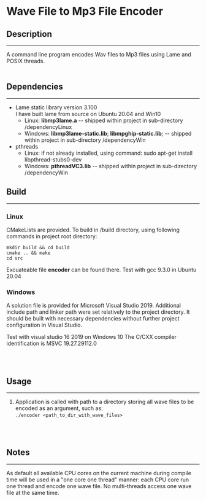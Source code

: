 # Wave File to Mp3 File Encoder #


## Description ## 
------
A command line program encodes Wav files to Mp3 files using Lame and POSIX threads.
<br><br>

## Dependencies ##
---
- Lame static library version 3.100  
I have built lame from source on Ubuntu 20.04 and Win10
    - Linux: **libmp3lame.a** -- shipped within project in sub-directory /dependencyLinux
    - Windows: **libmp3lame-static.lib**; **libmpghip-static.lib**; -- shipped within project in sub-directory /dependencyWin
- pthreads
    - Linux: if not already installed, using command: sudo apt-get install libpthread-stubs0-dev
    - Windows: **pthreadVC3.lib** -- shipped within project in sub-directory /dependencyWin

## Build
---

### Linux ###
CMakeLists are provided. To build in /build directory, using following commands in project root directory:
```
mkdir build && cd build
cmake .. && make
cd src
```
Excuateable file **encoder** can be found there. 
Test with gcc 9.3.0 in Ubuntu 20.04

### Windows ###
A solution file is provided for Microsoft Visual Studio 2019. Additional include path and linker path were set relatively to the project directory. It should be built with necessary dependencies without further project configuration in Visual Studio.

Test with visual studio 16 2019 on Windows 10
The C/CXX compiler identification is MSVC 19.27.29112.0

<br><br>

## Usage ##
---
1. Application is called with path to a directory storing all wave files to be encoded as an argument, such as:  
`./encoder <path_to_dir_with_wave_files> `

<br><br>

## Notes ##
---
As default all available CPU cores on the current machine during compile time will be used in a "one core one thread" manner: each CPU core run one thread and encode one wave file. No multi-threads access one wave file at the same time.



